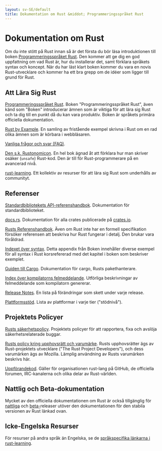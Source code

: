 ```yaml
---
layout: sv-SE/default
title: Dokumentation om Rust &middot; Programmeringsspråket Rust
---
```


# Dokumentation om Rust

Om du inte stött på Rust innan så är det första du bör läsa
introduktionen till boken [Programmeringsspråket Rust][book]. Den kommer att ge dig
en god uppfattning om vad Rust är, hur du installerar det, samt förklara språkets
syntax och koncept. När du har läst klart boken kommer du vara en novis
Rust-utvecklare och kommer ha ett bra grepp om de idéer som ligger till
grund för Rust.

## Att Lära Sig Rust

[Programmeringsspråket Rust][book]. Boken "Programmeringsspråket Rust", även känd
som "Boken" introducerar ämnen som är viktiga för att lära sig Rust
och ta dig till en punkt då du kan vara produktiv. Boken är språkets primära
officiella dokumentation.

[Rust by Example][rbe]. En samling av fristående exempel skrivna i Rust
om en rad olika ämnen som är körbara i webbläsaren.

[Vanliga frågor och svar (FAQ)][faq].

[Den s.k. Rustonomicon][nomicon]. En hel bok ägnad åt att förklara hur
man skriver osäker (`unsafe`) Rust-kod. Den är till för Rust-programmerare på
en avancerad nivå.

[rust-learning]. Ett kollektiv av resurser för att lära sig Rust som underhålls
av communityt.

[book]: https://doc.rust-lang.org/book/
[rbe]: http://rustbyexample.com
[faq]: faq.html
[nomicon]: https://doc.rust-lang.org/nomicon/
[rust-learning]: https://github.com/ctjhoa/rust-learning

## Referenser

[Standardbibliotekets API-referenshandbok][api]. Dokumentation för
standardbiblioteket.

[docs.rs]. Dokumentation för alla crates publicerade på [crates.io].

[Rusts Referenshandbok][ref]. Även om Rust inte har en formell specifikation
försöker referensen att beskriva hur Rust fungerar i detalj. Den brukar
vara föråldrad.

[Indexet över syntax][syn]. Detta appendix från Boken innehåller diverse exempel
för all syntax i Rust korsrefererad med det kapitel i boken som beskriver exemplet.

[Guiden till Cargo][cargo]. Dokumentation för cargo, Rusts pakethanterare.

[Index över kompilatorns felmeddelande][err]. Utförliga beskrivningar av
felmeddelande som kompilatorn genererar.

[Release Notes][release_notes]. En lista på förändringar som skett under varje release.

[Plattformsstöd][platform_support]. Lista av plattformar i varje tier ("stödnivå").

[api]: https://doc.rust-lang.org/std/
[syn]: https://doc.rust-lang.org/book/syntax-index.html
[ref]: https://doc.rust-lang.org/reference
[cargo]: http://doc.crates.io/guide.html
[err]: https://doc.rust-lang.org/error-index.html
[release_notes]: https://github.com/rust-lang/rust/blob/stable/RELEASES.md
[docs.rs]: https://docs.rs
[crates.io]: https://crates.io
[platform_support]: https://forge.rust-lang.org/platform-support.html

## Projektets Policyer

[Rusts säkerhetspolicy][security]. Projektets policyer för att rapportera,
fixa och avslöja säkerhetsrelaterade buggar.

[Rusts policy kring upphovsrätt och varumärke][legal]. Rusts upphovsrätter
ägs av Rust-projektets utvecklare ("The Rust Project Developers"), och dess
varumärken ägs av Mozilla. Lämplig användning av Rusts varumärken beskrivs här.

[Uppförandekod][coc]. Gäller för organisationen rust-lang på GitHub,
de officiella forumen, IRC-kanalerna och olika delar av Rust-världen.

[security]: security.html
[legal]: legal.html
[coc]: https://www.rust-lang.org/sv-SE/conduct.html

## Nattlig och Beta-dokumentation

Mycket av den officiella dokumentationen om Rust är också tillgänglig för
[nattliga][nightly] och [beta-][beta]releaser utöver den dokumentationen
för den stabila versionen av Rust länkad ovan.

[nightly]: https://doc.rust-lang.org/nightly/
[beta]: https://doc.rust-lang.org/beta/

## Icke-Engelska Resurser

För resurser på andra språk än Engelska, se de
[språkspecifika länkarna i rust-learning][locale].

[locale]: https://github.com/ctjhoa/rust-learning#locale-links
